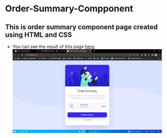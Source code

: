 # Order-Summary-Compponent
## This is order summary component page created using HTML and CSS
- You can see the result of this page [here].
  ![output image](./images/output.png)
  
 [//]: #

 [here]:<https://akash-kharat.github.io/Order-Summary-Compponent/>
 

